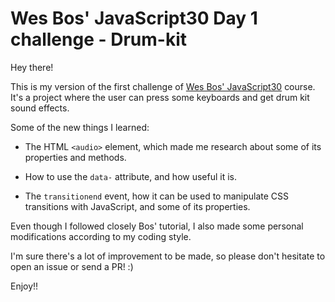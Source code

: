 # Wes Bos' JavaScript30 Day 1 challenge - Drum-kit

Hey there!

This is my version of the first challenge of [Wes Bos' JavaScript30](https://javascript30.com/) course. It's a project where the user can press some keyboards and get drum kit sound effects.

Some of the new things I learned:

- The HTML `<audio>` element, which made me research about some of its properties and methods.

- How to use the `data-` attribute, and how useful it is.

- The `transitionend` event, how it can be used to manipulate CSS transitions with JavaScript, and some of its properties.

Even though I followed closely Bos' tutorial, I also made some personal modifications according to my coding style.

I'm sure there's a lot of improvement to be made, so please don't hesitate to open an issue or send a PR! :)

Enjoy!!
